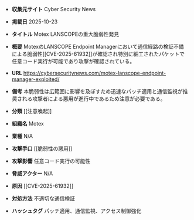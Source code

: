 - **収集元サイト**
Cyber Security News

- **掲載日**
2025-10-23

- **タイトル**
Motex LANSCOPEの重大脆弱性発見

- **概要**
MotexのLANSCOPE Endpoint Managerにおいて通信経路の検証不備による脆弱性[[CVE-2025-61932]]が確認され特別に細工されたパケットで任意コード実行が可能であり攻撃が確認されている。

- **URL**
https://cybersecuritynews.com/motex-lanscope-endpoint-manager-exploited/

- **備考**
本脆弱性は広範囲に影響を及ぼすため迅速なパッチ適用と通信監視が推奨される攻撃者による悪用が進行中であるため注意が必要である。

- **分類**
[[注意喚起]]

- **組織名**
Motex

- **業種**
N/A

- **攻撃手口**
[[脆弱性の悪用]]

- **攻撃影響**
任意コード実行の可能性

- **脅威アクター**
N/A

- **原因**
[[CVE-2025-61932]]

- **対処方法**
不適切な通信検証

- **ハッシュタグ**
パッチ適用、通信監視、アクセス制御強化
